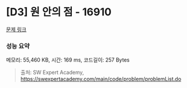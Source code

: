 # [D3] 원 안의 점 - 16910 

[문제 링크](https://swexpertacademy.com/main/code/problem/problemDetail.do?contestProbId=AYcllbDqUVgDFASR) 

### 성능 요약

메모리: 55,460 KB, 시간: 169 ms, 코드길이: 257 Bytes



> 출처: SW Expert Academy, https://swexpertacademy.com/main/code/problem/problemList.do
